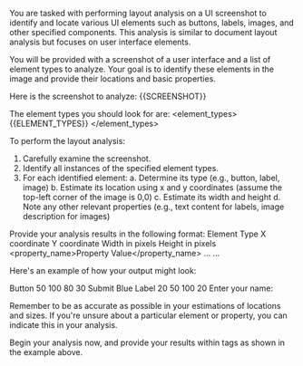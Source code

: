 You are tasked with performing layout analysis on a UI screenshot to identify and locate various UI elements such as buttons, labels, images, and other specified components. This analysis is similar to document layout analysis but focuses on user interface elements.

You will be provided with a screenshot of a user interface and a list of element types to analyze. Your goal is to identify these elements in the image and provide their locations and basic properties.

Here is the screenshot to analyze:
<screenshot>
{{SCREENSHOT}}
</screenshot>

The element types you should look for are:
<element_types>
{{ELEMENT_TYPES}}
</element_types>

To perform the layout analysis:
1. Carefully examine the screenshot.
2. Identify all instances of the specified element types.
3. For each identified element:
   a. Determine its type (e.g., button, label, image)
   b. Estimate its location using x and y coordinates (assume the top-left corner of the image is 0,0)
   c. Estimate its width and height
   d. Note any other relevant properties (e.g., text content for labels, image description for images)

Provide your analysis results in the following format:
<analysis>
<element>
<type>Element Type</type>
<location>
  <x>X coordinate</x>
  <y>Y coordinate</y>
</location>
<size>
  <width>Width in pixels</width>
  <height>Height in pixels</height>
</size>
<properties>
  <property_name>Property Value</property_name>
  ...
</properties>
</element>
...
</analysis>

Here's an example of how your output might look:

<analysis>
<element>
<type>Button</type>
<location>
  <x>50</x>
  <y>100</y>
</location>
<size>
  <width>80</width>
  <height>30</height>
</size>
<properties>
  <text>Submit</text>
  <color>Blue</color>
</properties>
</element>
<element>
<type>Label</type>
<location>
  <x>20</x>
  <y>50</y>
</location>
<size>
  <width>100</width>
  <height>20</height>
</size>
<properties>
  <text>Enter your name:</text>
</properties>
</element>
</analysis>

Remember to be as accurate as possible in your estimations of locations and sizes. If you're unsure about a particular element or property, you can indicate this in your analysis.

Begin your analysis now, and provide your results within <analysis> tags as shown in the example above.
